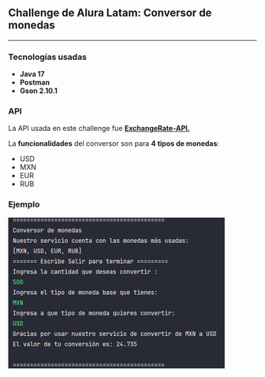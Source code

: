 ## Challenge de Alura Latam:  Conversor de monedas
_ _ _ 
### Tecnologías usadas
* **Java 17**
* **Postman**
* **Gson 2.10.1**

### API 
La API usada en este challenge fue [**ExchangeRate-API.**](https://www.exchangerate-api.com)

La **funcionalidades** del conversor son para **4 tipos de monedas**:
* USD
* MXN
* EUR
* RUB

### Ejemplo
![Ejemplo del challenge](ejemplo.png)
